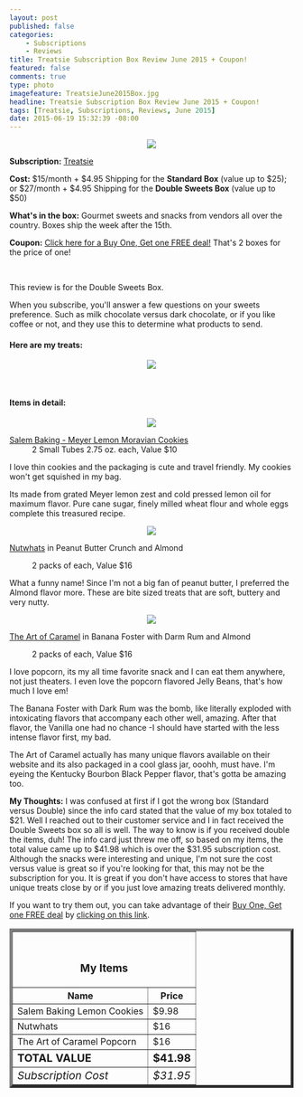 ```yaml
---
layout: post
published: false
categories: 
    - Subscriptions
    - Reviews
title: Treatsie Subscription Box Review June 2015 + Coupon!
featured: false
comments: true
type: photo
imagefeature: TreatsieJune2015Box.jpg
headline: Treatsie Subscription Box Review June 2015 + Coupon!
tags: [Treatsie, Subscriptions, Reviews, June 2015]
date: 2015-06-19 15:32:39 -08:00
---
```


<center><img src='/images/TreatsieJune2015Box.jpg'></center>
<p><b>Subscription:</b> <a href="http://www.shareasale.com/r.cfm?b=571061&u=1115177&m=51428&urllink=&afftrack=" target="_blank">Treatsie</a></p>
<p><b>Cost:</b> $15/month + $4.95 Shipping for the <b>Standard Box</b> (value up to $25); or $27/month + $4.95 Shipping for the <b>Double Sweets Box</b> (value up to $50)</p>
<p><b>What's in the box:</b> Gourmet sweets and snacks from vendors all over the country. Boxes ship the week after the 15th.</p>
<p><b>Coupon:</b> <a href="http://www.shareasale.com/r.cfm?b=728073&u=1115177&m=51428&urllink=&afftrack=">Click here for a Buy One, Get one FREE deal!</a> That's 2 boxes for the price of one!</p>
<br>

<p><i class="icon-arrow-right"></i>This review is for the Double Sweets Box.</p>

<p>When you subscribe, you'll answer a few questions on your sweets preference. Such as milk chocolate versus dark chocolate, or if you like coffee or not, and they use this to determine what products to send.</p>

<H4>Here are my treats:</H4>
<p><center><img src='/images/TreatsieJune2015Items.jpg'></center></p>
<br>

<H4>Items in detail:</H4>

<p><center><img src='/images/TreatsieJune2015Cookies.jpg'></center></p>

<DL>
<DT><a href="http://www.salembaking.com/item/le988927/s-moravian-cookies-meyer-lemon/" target="_blank">Salem Baking - Meyer Lemon Moravian Cookies</a></DT>
<DD>2 Small Tubes 2.75 oz. each, Value $10</DD>
</DL>

<p>I love thin cookies and the packaging is cute and travel friendly. My cookies won't get squished in my bag.</p>
<p>Its made from grated Meyer lemon zest and cold pressed lemon oil for maximum flavor. Pure cane sugar, finely milled wheat flour and whole eggs complete this treasured recipe.</p>

<p><center><img src='/images/TreatsieJune2015Nutwhats.jpg'></center></p>

<DL>
<DT><a href="http://www.nutwhats.com" target="_blank">Nutwhats</a> in Peanut Butter Crunch and Almond</p>
<DD>2 packs of each, Value $16</DD>
</DL>

<p>What a funny name! Since I'm not a big fan of peanut butter, I preferred the Almond flavor more. These are bite sized treats that are soft, buttery and very nutty.</p>

<p><center><img src='/images/TreatsieJune2015Popcorn.jpg'></center></p>

<DL>
<DT><a href="http://www.theartofcaramel.com" target="_blank">The Art of Caramel</a> in Banana Foster with Darm Rum and Almond</p>
<DD>2 packs of each, Value $16</DD>
</DL>

<p>I love popcorn, its my all time favorite snack and I can eat them anywhere, not just theaters. I even love the popcorn flavored Jelly Beans, that's how much I love em!</p>
<p>The Banana Foster with Dark Rum was the bomb, like literally exploded with intoxicating flavors that accompany each other well, amazing. After that flavor, the Vanilla one had no chance -I should have started with the less intense flavor first, my bad.</p>
<p>The Art of Caramel actually has many unique flavors available on their website and its also packaged in a cool glass jar, ooohh, must have. I'm eyeing the Kentucky Bourbon Black Pepper flavor, that's gotta be amazing too.</p>

<p><i class="icon-exclamation-sign"></i><b> My Thoughts:</b> I was confused at first if I got the wrong box (Standard versus Double) since the info card stated that the value of my box totaled to $21. Well I reached out to their customer service and I in fact received the Double Sweets box so all is well. The way to know is if you received double the items, duh! The info card just threw me off, so based on my items, the total value came up to $41.98 which is over the $31.95 subscription cost. Although the snacks were interesting and unique, I'm not sure the cost versus value is great so if you're looking for that, this may not be the subscription for you. It is great if you don't have access to stores that have unique treats close by or if you just love amazing treats delivered monthly.</p>

<p>If you want to try them out, you can take advantage of their <a href="http://www.shareasale.com/r.cfm?b=728073&u=1115177&m=51428&urllink=&afftrack=" target="_blank">Buy One, Get one FREE deal</a> by <a href="http://www.shareasale.com/r.cfm?b=728073&u=1115177&m=51428&urllink=&afftrack=" target="_blank">clicking on this link</a>.</p>

<TABLE  BORDER="5">
   <TR>
      <TH COLSPAN="2">
         <H3><BR><center>My Items</center></H3>
      </TH>
   </TR>
      <TH>Name</TH>
      <TH>Price</TH>
  <TR>
      <TD>Salem Baking Lemon Cookies</TD>
      <TD>$9.98</TD>
   </TR>
   <TR>
      <TD>Nutwhats</TD>
      <TD>$16</TD>
   </TR>
   <TR>
      <TD>The Art of Caramel Popcorn</TD>
      <TD>$16</TD>
   </TR>
   <TR>
      <TD><b><big>TOTAL VALUE</big></b></TD>
      <TD><b><big>$41.98</big></b></TD>
   </TR>
   <TR>
      <TD><i><big>Subscription Cost</big></i></TD>
      <TD><i><big>$31.95</big></i></TD>
   </TR>
</TABLE>
